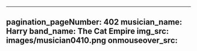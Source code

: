 ------
pagination_pageNumber: 402
musician_name: Harry
band_name: The Cat Empire
img_src: images/musician0410.png
onmouseover_src: 
------